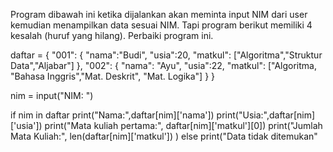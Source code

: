 Program dibawah ini ketika dijalankan akan meminta input NIM dari user kemudian menampilkan data sesuai NIM. Tapi program berikut memiliki 4 kesalah (huruf yang hilang). Perbaiki program ini.

daftar = {
    "001": {
      "nama":"Budi",
      "usia":20,
      "matkul": ["Algoritma","Struktur Data","Aljabar"]
    },
    "002": {
      "nama": "Ayu",
      "usia":22,
      "matkul": ["Algoritma, "Bahasa Inggris","Mat. Deskrit", "Mat. Logika"]
    }
}

nim = input("NIM: ")

if nim in daftar
    print("Nama:",daftar[nim]['nama'])
    print("Usia:",daftar[nim]['usia'])
    print("Mata kuliah pertama:", daftar[nim]['matkul'][0])
    print("Jumlah Mata Kuliah:", len(daftar[nim]['matkul']) )
else
    print("Data tidak ditemukan"